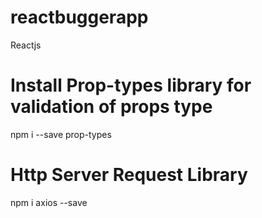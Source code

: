 # reactbuggerapp
Reactjs

# Install Prop-types library for validation of props type

npm i --save prop-types

# Http Server Request Library

npm i axios --save

